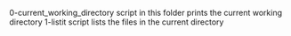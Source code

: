 0-current_working_directory script in this folder prints the current working directory
1-listit script lists the files in the current directory
